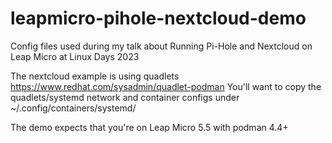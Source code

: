 # leapmicro-pihole-nextcloud-demo
Config files used during my talk about Running Pi-Hole and Nextcloud on Leap Micro at Linux Days 2023

The nextcloud example is using quadlets https://www.redhat.com/sysadmin/quadlet-podman
You'll want to copy the quadlets/systemd network and container configs under ~/.config/containers/systemd/

The demo expects that you're on Leap Micro 5.5 with podman 4.4+
